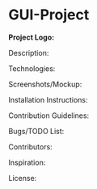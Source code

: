 # GUI-Project

<b>Project Logo:</b>

Description:

Technologies:

Screenshots/Mockup:

Installation Instructions:

Contribution Guidelines:

Bugs/TODO List:

Contributors:

Inspiration:

License:
